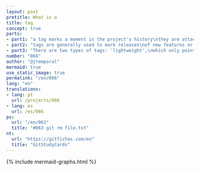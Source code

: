 ```yaml
---
layout: post
pretitle: What is a
title: tag
concept: true
parts:
- part1: "a tag marks a moment in the project's history\nthey are attached to the commit used to create them"
- part2: "tags are generally used to mark releases\nof new features or software versions"
- part3: "There are two types of tags: 'lightweight',\nwhich only points to a commit, or 'annotated' which have extra\ninformation such as message, authorship, and creation date"
number: "066"
author: "@jtemporal"
mermaid: true
use_static_image: true
permalink: "/en/066"
lang: "en"
translations:
- lang: pt
  url: /projects/066
- lang: es
  url: /es/066    
pv:
  url: "/en/063"
  title: "#063 git rm file.txt"
nt:
  url: "https://gitfichas.com/en"
  title: "GitStudyCards"
---
```


{% include mermaid-graphs.html %}
